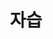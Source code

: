 ---
layout: single
title: 자습
categories: academy
# git, study, diary, java, toDolist, cooking, plan, html, academy
tag: [academy] 
---